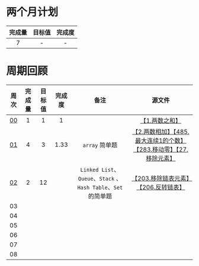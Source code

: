 # 两个月计划

| 完成量 | 目标值 | 完成度 |
| :----: | :----: | :----: |
|   7    |   -    |   -    |

# 周期回顾

|          周次          | 完成量 | 目标值 | 完成度 |                             备注                             |                            源文件                            |
| :--------------------: | :----: | :----: | :----: | :----------------------------------------------------------: | :----------------------------------------------------------: |
| [00](第〇周_付清晨.md) |   1    |   1    |   1    |                                                              |           [【1.两数之和】](Source/1.两数之和.cpp)            |
| [01](第一周_付清晨.md) |   4    |   3    |  1.33  |                        `array` 简单题                        | [【2.两数相加】](Source/2.两数相加.cpp)[【485.最大连续1的个数】](Source/485.最大连续-1-的个数.cpp)[【283.移动零】](Source/283.移动零.cpp)[【27.移除元素】](Source/27.移除元素.cpp) |
| [02](第二周_付清晨.md) |   2    |   12   |        | `Linked List`、`Queue`、`Stack` 、`Hash Table`、`Set` 的简单题 | [【203.移除链表元素】](Source/203.移除链表元素.cpp)[【206.反转链表】](Source/206.反转链表.cpp) |
|           03           |        |        |        |                                                              |                                                              |
|           04           |        |        |        |                                                              |                                                              |
|           05           |        |        |        |                                                              |                                                              |
|           06           |        |        |        |                                                              |                                                              |
|           07           |        |        |        |                                                              |                                                              |
|           08           |        |        |        |                                                              |                                                              |
